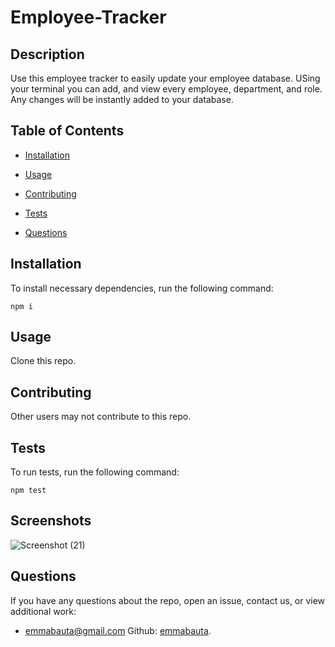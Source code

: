 # Employee-Tracker 

## Description 
Use this employee tracker to easily update your employee database. USing your terminal you can add, and view every employee, department, and role. Any changes will be instantly added to your database.  
## Table of Contents 

* [Installation](#installation)

* [Usage](#usage)

* [Contributing](#contributing)

* [Tests](#tests)

* [Questions](#questions)

## Installation

To install necessary dependencies, run the following command:

```
npm i
```

## Usage

Clone this repo.

  
## Contributing

Other users may not contribute to this repo.

## Tests

To run tests, run the following command:

```
npm test
```

## Screenshots
![Screenshot (21)](https://user-images.githubusercontent.com/73251656/106346354-8adee280-6284-11eb-8c95-638541f799dc.png)

## Questions

If you have any questions about the repo, open an issue, contact us,  or view additional work: 
* <emmabauta@gmail.com>   Github: [emmabauta](https://github.com/emmabauta/). 

